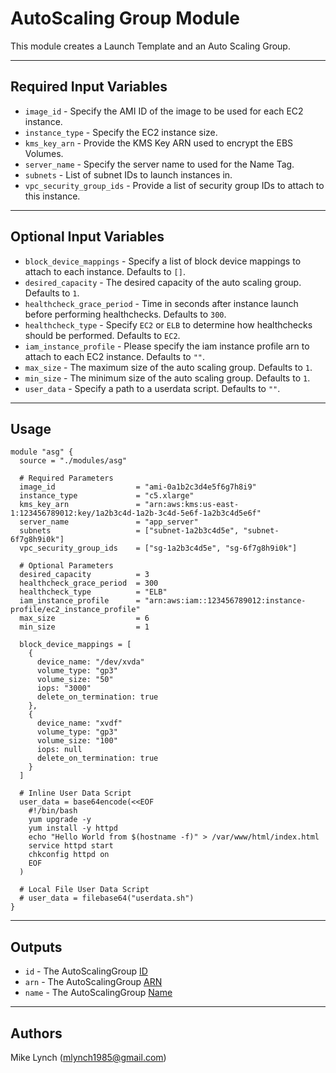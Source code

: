 # AutoScaling Group Module

This module creates a Launch Template and an Auto Scaling Group.

---

## Required Input Variables

- `image_id` - Specify the AMI ID of the image to be used for each EC2 instance.
- `instance_type` - Specify the EC2 instance size.
- `kms_key_arn` - Provide the KMS Key ARN used to encrypt the EBS Volumes.
- `server_name` - Specify the server name to used for the Name Tag.
- `subnets` - List of subnet IDs to launch instances in.
- `vpc_security_group_ids` - Provide a list of security group IDs to attach to this instance.

---

## Optional Input Variables

- `block_device_mappings` - Specify a list of block device mappings to attach to each instance. Defaults to `[]`.
- `desired_capacity` - The desired capacity of the auto scaling group. Defaults to `1`.
- `healthcheck_grace_period` - Time in seconds after instance launch before performing healthchecks. Defaults to `300`.
- `healthcheck_type` - Specify `EC2` or `ELB` to determine how healthchecks should be performed. Defaults to `EC2`.
- `iam_instance_profile` - Please specify the iam instance profile arn to attach to each EC2 instance. Defaults to `""`.
- `max_size` - The maximum size of the auto scaling group. Defaults to `1`.
- `min_size` - The minimum size of the auto scaling group. Defaults to `1`.
- `user_data` - Specify a path to a userdata script. Defaults to `""`.

---

## Usage

```hcl
module "asg" {
  source = "./modules/asg"

  # Required Parameters
  image_id                  = "ami-0a1b2c3d4e5f6g7h8i9"
  instance_type             = "c5.xlarge"
  kms_key_arn               = "arn:aws:kms:us-east-1:123456789012:key/1a2b3c4d-1a2b-3c4d-5e6f-1a2b3c4d5e6f"
  server_name               = "app_server"
  subnets                   = ["subnet-1a2b3c4d5e", "subnet-6f7g8h9i0k"]
  vpc_security_group_ids    = ["sg-1a2b3c4d5e", "sg-6f7g8h9i0k"]

  # Optional Parameters
  desired_capacity          = 3
  healthcheck_grace_period  = 300
  healthcheck_type          = "ELB"
  iam_instance_profile      = "arn:aws:iam::123456789012:instance-profile/ec2_instance_profile"
  max_size                  = 6
  min_size                  = 1

  block_device_mappings = [
    {
      device_name: "/dev/xvda"
      volume_type: "gp3"
      volume_size: "50"
      iops: "3000"
      delete_on_termination: true
    },
    {
      device_name: "xvdf"
      volume_type: "gp3"
      volume_size: "100"
      iops: null
      delete_on_termination: true
    }
  ]

  # Inline User Data Script
  user_data = base64encode(<<EOF
    #!/bin/bash
    yum upgrade -y
    yum install -y httpd
    echo "Hello World from $(hostname -f)" > /var/www/html/index.html
    service httpd start
    chkconfig httpd on
    EOF
  )

  # Local File User Data Script
  # user_data = filebase64("userdata.sh")
}
```

---

## Outputs

- `id` - The AutoScalingGroup [ID](https://registry.terraform.io/providers/hashicorp/aws/latest/docs/resources/autoscaling_group#id)
- `arn` - The AutoScalingGroup [ARN](https://registry.terraform.io/providers/hashicorp/aws/latest/docs/resources/autoscaling_group#arn)
- `name` - The AutoScalingGroup [Name](https://registry.terraform.io/providers/hashicorp/aws/latest/docs/resources/autoscaling_group#name)

---

## Authors

Mike Lynch ([mlynch1985@gmail.com](mailto:mlynch1985@gmail.com))
